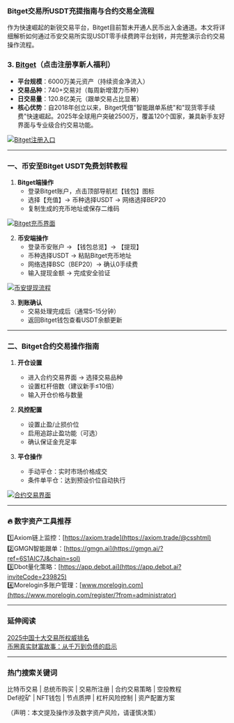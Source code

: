 ### Bitget交易所USDT充提指南与合约交易全流程

作为快速崛起的新锐交易平台，Bitget目前暂未开通人民币出入金通道。本文将详细解析如何通过币安交易所实现USDT零手续费跨平台划转，并完整演示合约交易操作流程。

### 3. [Bitget](https://www.bitget.com/zh-CN/referral/register?from=referral&clacCode=VRNEYUTR)（点击注册享新人福利）
- **平台规模**：6000万美元资产（持续资金净流入）
- **交易品种**：740+交易对（每周新增潜力币种）
- **日交易量**：120.8亿美元（跟单交易占比显著）
- **核心优势**：自2018年创立以来，Bitget凭借"智能跟单系统"和"现货零手续费"快速崛起。2025年全球用户突破2500万，覆盖120个国家，兼具新手友好界面与专业级合约交易功能。

[![Bitget注册入口](https://fe095ec.webp.li/top-10-exchanges-003.jpg)](https://www.bitget.com/zh-CN/referral/register?from=referral&clacCode=VRNEYUTR)

---

### 一、币安至Bitget USDT免费划转教程
1. **Bitget端操作**
   - 登录Bitget账户，点击顶部导航栏【钱包】图标
   - 选择【充值】→ 币种选择USDT → 网络选择BEP20
   - 复制生成的充币地址或保存二维码

[![Bitget充币界面](https://307e939.webp.li/20250415174119986.png)](https://btc8848.com/top-10-exchanges)

2. **币安端操作**
   - 登录币安账户 → 【钱包总览】→ 【提现】
   - 币种选择USDT → 粘贴Bitget充币地址
   - 网络选择BSC（BEP20）→ 确认0手续费
   - 输入提现金额 → 完成安全验证

[![币安提现流程](https://307e939.webp.li/20250415174345870.png)](https://btc8848.com/top-10-exchanges)

3. **到账确认**
   - 交易处理完成后（通常5-15分钟）
   - 返回Bitget钱包查看USDT余额更新

---

### 二、Bitget合约交易操作指南
1. **开仓设置**
   - 进入合约交易界面 → 选择交易品种
   - 设置杠杆倍数（建议新手≤10倍）
   - 输入开仓价格与数量

2. **风控配置**
   - 设置止盈/止损价位
   - 启用追踪止盈功能（可选）
   - 确认保证金充足率

3. **平仓操作**
   - 手动平仓：实时市场价格成交
   - 条件单平仓：达到预设价位自动执行

[![合约交易界面](https://307e939.webp.li/20250415174447762.png)](https://btc8848.com/top-10-exchanges)

---

### 🔥 数字资产工具推荐
1️⃣Axiom链上监控：[https://axiom.trade](https://axiom.trade/@csshtml)  
2️⃣GMGN智能跟单：[https://gmgn.ai](https://gmgn.ai/?ref=6S1AIC7J&chain=sol)  
3️⃣Dbot量化策略：[https://app.debot.ai](https://app.debot.ai?inviteCode=239825)  
4️⃣Morelogin多账户管理：[www.morelogin.com](https://www.morelogin.com/register/?from=administrator)  

---

### 延伸阅读
[2025中国十大交易所权威排名](https://btc8848.com/top-10-exchanges/)  
[币圈真实财富故事：从千万到负债的启示](https://heiyetouzi.xyz/biquanstory001/)  

---

### 热门搜索关键词
比特币交易 | 总统币购买 | 交易所注册 | 合约交易策略 | 空投教程  
Defi挖矿 | NFT钱包 | 节点质押 | 杠杆风险控制 | 资产配置方案  

（声明：本文提及操作涉及数字资产风险，请谨慎决策）